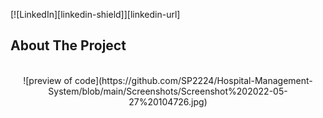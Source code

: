 <!-- ABOUT THE PROJECT -->

[![LinkedIn][linkedin-shield]][linkedin-url]



## About The Project
<!-- PROJECT LOGO -->
<br />
<div align="center">
  ![preview of code](https://github.com/SP2224/Hospital-Management-System/blob/main/Screenshots/Screenshot%202022-05-27%20104726.jpg)
</div>
  
  
